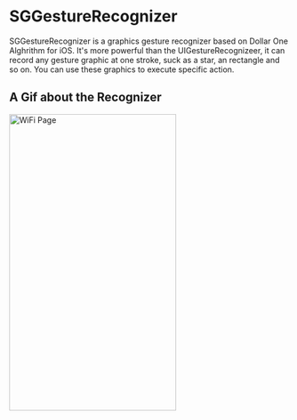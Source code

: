 # SGGestureRecognizer

SGGestureRecognizer is a graphics gesture recognizer based on Dollar One Alghrithm for iOS. It's more powerful than the UIGestureRecognizeer, it can record any gesture graphic at one stroke, suck as a star, an rectangle and so on. You can use these graphics to execute specific action.

## A Gif about the Recognizer
<p>
<img src="https://raw.githubusercontent.com/Soulghost/SGGestureRecognizer/master/images/recognize.gif" width = "300" height = "533" alt="WiFi Page" align=center />
</p>
